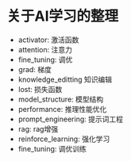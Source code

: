 # 关于AI学习的整理

* activator: 激活函数  
* attention: 注意力
* fine_tuning: 调优  
* grad: 梯度
* knowledge_editting 知识编辑
* lost: 损失函数
* model_structure:  模型结构
* performance: 推理性能优化
* prompt_engineering: 提示词工程
* rag:  rag增强
* reinforce_learning: 强化学习
* fine_tuning: 调优训练
